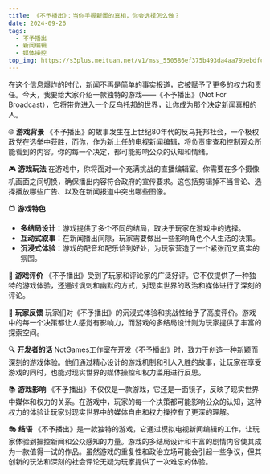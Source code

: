 ```yaml
---
title: 《不予播出》：当你手握新闻的真相，你会选择怎么做？
date: 2024-09-26
tags:
  - 不予播出
  - 新闻编辑
  - 媒体操控
top_img: https://s3plus.meituan.net/v1/mss_550586ef375b493da4aa79bebdfce4fa/csc-apply-file-web/prod/2024-10-02/c4fdd72d-44eb-47d1-8588-3b57e7890ac2.avif
---
```


在这个信息爆炸的时代，新闻不再是简单的事实报道，它被赋予了更多的权力和责任。今天，我要给大家介绍一款独特的游戏——《不予播出》（Not For Broadcast），它将带你进入一个反乌托邦的世界，让你成为那个决定新闻真相的人。

🌐 **游戏背景**
《不予播出》的故事发生在上世纪80年代的反乌托邦社会，一个极权政党在选举中获胜，而你，作为新上任的电视新闻编辑，将负责审查和控制观众所能看到的内容。你的每一个决定，都可能影响公众的认知和情绪。

🎮 **游戏玩法**
在游戏中，你将面对一个充满挑战的直播编辑室。你需要在多个摄像机画面之间切换，确保播出内容符合政府的宣传要求。这包括剪辑掉不当言论、选择播放哪些广告、以及在新闻报道中突出哪些图像。

📺 **游戏特色**
- **多结局设计**：游戏提供了多个不同的结局，取决于玩家在游戏中的选择。
- **互动式叙事**：在新闻播出间隙，玩家需要做出一些影响角色个人生活的决策。
- **沉浸式体验**：游戏的配音和配乐恰到好处，为玩家营造了一个紧张而又真实的氛围。

📝 **游戏评价**
《不予播出》受到了玩家和评论家的广泛好评。它不仅提供了一种独特的游戏体验，还通过讽刺和幽默的方式，对现实世界的政治和媒体进行了深刻的评论。

🌟 **玩家反馈**
玩家们对《不予播出》的沉浸式体验和挑战性给予了高度评价。游戏中的每一个决策都让人感觉有影响力，而游戏的多结局设计则为玩家提供了丰富的探索空间。

🔍 **开发者的话**
NotGames工作室在开发《不予播出》时，致力于创造一种新颖而深刻的游戏体验。他们通过精心设计的游戏机制和引人入胜的故事，让玩家在享受游戏的同时，也能对现实世界的媒体操控和权力滥用进行反思。

📚 **游戏影响**
《不予播出》不仅仅是一款游戏，它还是一面镜子，反映了现实世界中媒体和权力的关系。在游戏中，玩家的每一个决策都可能影响公众的认知，这种权力的体验让玩家对现实世界中的媒体自由和权力操控有了更深的理解。

🎭 **结语**
《不予播出》是一款独特的游戏，它通过模拟电视新闻编辑的工作，让玩家体验到操控新闻和公众感知的力量。游戏的多结局设计和丰富的剧情内容使其成为一款值得一试的作品。虽然游戏的重复性和政治立场可能会引起一些争议，但其创新的玩法和深刻的社会评论无疑为玩家提供了一次难忘的体验。